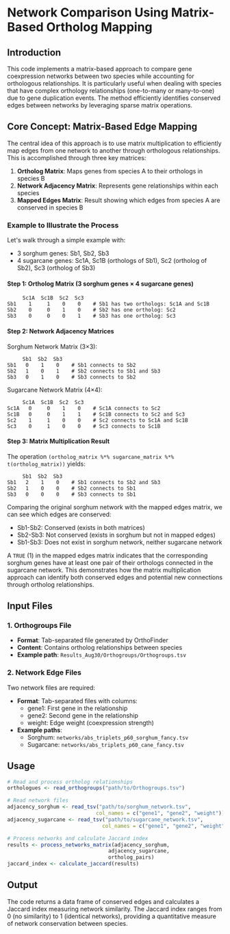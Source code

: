 # Network Comparison Using Matrix-Based Ortholog Mapping

## Introduction
This code implements a matrix-based approach to compare gene coexpression networks between two species while accounting for orthologous relationships. It is particularly useful when dealing with species that have complex orthology relationships (one-to-many or many-to-one) due to gene duplication events. The method efficiently identifies conserved edges between networks by leveraging sparse matrix operations.

## Core Concept: Matrix-Based Edge Mapping
The central idea of this approach is to use matrix multiplication to efficiently map edges from one network to another through orthologous relationships. This is accomplished through three key matrices:

1. **Ortholog Matrix**: Maps genes from species A to their orthologs in species B
2. **Network Adjacency Matrix**: Represents gene relationships within each species
3. **Mapped Edges Matrix**: Result showing which edges from species A are conserved in species B

### Example to Illustrate the Process
Let's walk through a simple example with:
- 3 sorghum genes: Sb1, Sb2, Sb3
- 4 sugarcane genes: Sc1A, Sc1B (orthologs of Sb1), Sc2 (ortholog of Sb2), Sc3 (ortholog of Sb3)

#### Step 1: Ortholog Matrix (3 sorghum genes × 4 sugarcane genes)
```
     Sc1A  Sc1B  Sc2  Sc3
Sb1    1     1    0    0    # Sb1 has two orthologs: Sc1A and Sc1B
Sb2    0     0    1    0    # Sb2 has one ortholog: Sc2
Sb3    0     0    0    1    # Sb3 has one ortholog: Sc3
```

#### Step 2: Network Adjacency Matrices

Sorghum Network Matrix (3×3):
```
     Sb1  Sb2  Sb3
Sb1   0    1    0    # Sb1 connects to Sb2
Sb2   1    0    1    # Sb2 connects to Sb1 and Sb3
Sb3   0    1    0    # Sb3 connects to Sb2
```

Sugarcane Network Matrix (4×4):
```
     Sc1A  Sc1B  Sc2  Sc3
Sc1A   0     0    1    0    # Sc1A connects to Sc2
Sc1B   0     0    1    1    # Sc1B connects to Sc2 and Sc3
Sc2    1     1    0    0    # Sc2 connects to Sc1A and Sc1B
Sc3    0     1    0    0    # Sc3 connects to Sc1B
```

#### Step 3: Matrix Multiplication Result
The operation `(ortholog_matrix %*% sugarcane_matrix %*% t(ortholog_matrix))` yields:
```
     Sb1  Sb2  Sb3
Sb1   2    1    0    # Sb1 connects to Sb2 and Sb3
Sb2   1    0    0    # Sb2 connects to Sb1
Sb3   0    0    0    # Sb3 connects to Sb1
```

Comparing the original sorghum network with the mapped edges matrix, we can see which edges are conserved:
- Sb1-Sb2: Conserved (exists in both matrices)
- Sb2-Sb3: Not conserved (exists in sorghum but not in mapped edges)
- Sb1-Sb3: Does not  exist in sorghum network, neither sugarcane network

A `TRUE` (1) in the mapped edges matrix indicates that the corresponding sorghum genes have at least one pair of their orthologs connected in the sugarcane network. This demonstrates how the matrix multiplication approach can identify both conserved edges and potential new connections through ortholog relationships.

## Input Files

### 1. Orthogroups File
- **Format**: Tab-separated file generated by OrthoFinder
- **Content**: Contains ortholog relationships between species
- **Example path**: `Results_Aug30/Orthogroups/Orthogroups.tsv`

### 2. Network Edge Files
Two network files are required:
- **Format**: Tab-separated files with columns:
  - gene1: First gene in the relationship
  - gene2: Second gene in the relationship
  - weight: Edge weight (coexpression strength)
- **Example paths**:
  - Sorghum: `networks/abs_triplets_p60_sorghum_fancy.tsv`
  - Sugarcane: `networks/abs_triplets_p60_cane_fancy.tsv`

## Usage
```R
# Read and process ortholog relationships
orthologues <- read_orthogroups("path/to/Orthogroups.tsv")

# Read network files
adjacency_sorghum <- read_tsv("path/to/sorghum_network.tsv",
                             col_names = c("gene1", "gene2", "weight"))
adjacency_sugarcane <- read_tsv("path/to/sugarcane_network.tsv",
                               col_names = c("gene1", "gene2", "weight"))

# Process networks and calculate Jaccard index
results <- process_networks_matrix(adjacency_sorghum, 
                                 adjacency_sugarcane, 
                                 ortholog_pairs)
jaccard_index <- calculate_jaccard(results)
```

## Output
The code returns a data frame of conserved edges and calculates a Jaccard index measuring network similarity. The Jaccard index ranges from 0 (no similarity) to 1 (identical networks), providing a quantitative measure of network conservation between species.
